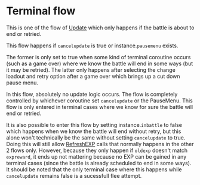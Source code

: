 # Terminal flow
This is one of the flow of [Update](../Update.md) which only happens if the battle is about to end or retried.

This flow happens if `cancelupdate` is true or instance.`pausemenu` exists.

The former is only set to true when some kind of terminal coroutine occurs (such as a game over) where we know the battle will end in some ways (but it may be retried). The latter only happens after selecting the change loadout and retry option after a game over which brings up a cut down pause menu.

In this flow, absolutely no update logic occurs. The flow is completely controlled by whichever coroutine set `cancelupdate` or the PauseMenu. This flow is only entered in terminal cases where we know for sure the battle will end or retried.

It is also possible to enter this flow by setting instance.`inbattle` to false which happens when we know the battle will end without retry, but this alone won't technically be the same without setting `cancelupdate` to true. Doing this will still allow [RefreshEXP](../Visual%20rendering/RefreshEXP.md) calls that normally happens in the other 2 flows only. However, because they only happen if `oldexp` doesn't match `expreward`, it ends up not mattering because no EXP can be gained in any terminal cases (since the battle is already scheduled to end in some ways). It should be noted that the only terminal case where this happens while `cancelupdate` remains false is a sucessfull flee attempt.
